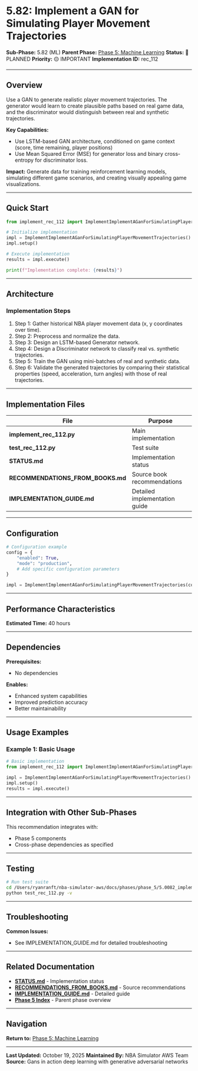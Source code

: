# 5.82: Implement a GAN for Simulating Player Movement Trajectories

**Sub-Phase:** 5.82 (ML)
**Parent Phase:** [Phase 5: Machine Learning](../PHASE_5_INDEX.md)
**Status:** 🔵 PLANNED
**Priority:** 🟡 IMPORTANT
**Implementation ID:** rec_112

---

## Overview

Use a GAN to generate realistic player movement trajectories.  The generator would learn to create plausible paths based on real game data, and the discriminator would distinguish between real and synthetic trajectories.

**Key Capabilities:**
- Use LSTM-based GAN architecture, conditioned on game context (score, time remaining, player positions)
- Use Mean Squared Error (MSE) for generator loss and binary cross-entropy for discriminator loss.

**Impact:**
Generate data for training reinforcement learning models, simulating different game scenarios, and creating visually appealing game visualizations.

---

## Quick Start

```python
from implement_rec_112 import ImplementImplementAGanForSimulatingPlayerMovementTrajectories

# Initialize implementation
impl = ImplementImplementAGanForSimulatingPlayerMovementTrajectories()
impl.setup()

# Execute implementation
results = impl.execute()

print(f"Implementation complete: {results}")
```

---

## Architecture

### Implementation Steps

1. Step 1: Gather historical NBA player movement data (x, y coordinates over time).
2. Step 2: Preprocess and normalize the data.
3. Step 3: Design an LSTM-based Generator network.
4. Step 4: Design a Discriminator network to classify real vs. synthetic trajectories.
5. Step 5: Train the GAN using mini-batches of real and synthetic data.
6. Step 6: Validate the generated trajectories by comparing their statistical properties (speed, acceleration, turn angles) with those of real trajectories.

---

## Implementation Files

| File | Purpose |
|------|---------|
| **implement_rec_112.py** | Main implementation |
| **test_rec_112.py** | Test suite |
| **STATUS.md** | Implementation status |
| **RECOMMENDATIONS_FROM_BOOKS.md** | Source book recommendations |
| **IMPLEMENTATION_GUIDE.md** | Detailed implementation guide |

---

## Configuration

```python
# Configuration example
config = {
    "enabled": True,
    "mode": "production",
    # Add specific configuration parameters
}

impl = ImplementImplementAGanForSimulatingPlayerMovementTrajectories(config=config)
```

---

## Performance Characteristics

**Estimated Time:** 40 hours

---

## Dependencies

**Prerequisites:**
- No dependencies

**Enables:**
- Enhanced system capabilities
- Improved prediction accuracy
- Better maintainability

---

## Usage Examples

### Example 1: Basic Usage

```python
# Basic implementation
from implement_rec_112 import ImplementImplementAGanForSimulatingPlayerMovementTrajectories

impl = ImplementImplementAGanForSimulatingPlayerMovementTrajectories()
impl.setup()
results = impl.execute()
```

---

## Integration with Other Sub-Phases

This recommendation integrates with:
- Phase 5 components
- Cross-phase dependencies as specified

---

## Testing

```bash
# Run test suite
cd /Users/ryanranft/nba-simulator-aws/docs/phases/phase_5/5.0082_implement_a_gan_for_simulating_player_movement_trajectories
python test_rec_112.py -v
```

---

## Troubleshooting

**Common Issues:**
- See IMPLEMENTATION_GUIDE.md for detailed troubleshooting

---

## Related Documentation

- **[STATUS.md](STATUS.md)** - Implementation status
- **[RECOMMENDATIONS_FROM_BOOKS.md](RECOMMENDATIONS_FROM_BOOKS.md)** - Source recommendations
- **[IMPLEMENTATION_GUIDE.md](IMPLEMENTATION_GUIDE.md)** - Detailed guide
- **[Phase 5 Index](../PHASE_5_INDEX.md)** - Parent phase overview

---

## Navigation

**Return to:** [Phase 5: Machine Learning](../PHASE_5_INDEX.md)

---

**Last Updated:** October 19, 2025
**Maintained By:** NBA Simulator AWS Team
**Source:** Gans in action deep learning with generative adversarial networks
